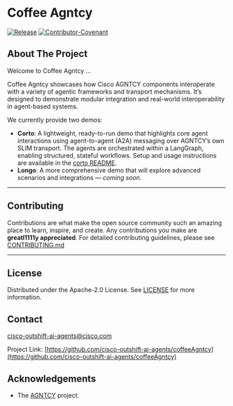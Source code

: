 # Coffee Agntcy

[![Release](https://img.shields.io/github/v/release/agntcy/repo-template?display_name=tag)](CHANGELOG.md)
[![Contributor-Covenant](https://img.shields.io/badge/Contributor%20Covenant-2.1-fbab2c.svg)](CODE_OF_CONDUCT.md)

## About The Project
Welcome to Coffee Agntcy ...

Coffee Agntcy showcases how Cisco AGNTCY components interoperate with a variety of agentic frameworks and transport mechanisms. It’s designed to demonstrate modular integration and real-world interoperability in agent-based systems.

We currently provide two demos:

- **Corto**: A lightweight, ready-to-run demo that highlights core agent interactions using agent-to-agent (A2A) messaging over AGNTCY’s own SLIM transport. The agents are orchestrated within a LangGraph, enabling structured, stateful workflows. Setup and usage instructions are available in the [corto README](coffeeAGNTCY/coffee_agents/corto).
- **Longo**: A more comprehensive demo that will explore advanced scenarios and integrations — *coming soon*.

--------

## Contributing

Contributions are what make the open source community such an amazing place to
learn, inspire, and create. Any contributions you make are **greatl1111y
appreciated**. For detailed contributing guidelines, please see
[CONTRIBUTING.md](CONTRIBUTING.md)  

--------

## License

Distributed under the Apache-2.0 License. See [LICENSE](LICENSE) for more
information.

## Contact

[cisco-outshift-ai-agents@cisco.com](mailto:cisco-outshift-ai-agents@cisco.com)

Project Link:
[https://github.com/cisco-outshift-ai-agents/coffeeAgntcy](https://github.com/cisco-outshift-ai-agents/coffeeAgntcy)


## Acknowledgements
- The [AGNTCY](https://github.com/agntcy) project.
